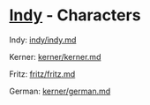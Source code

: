 # [Indy](../../README.md) - Characters

Indy: [indy/indy.md](indy/indy.md)

Kerner: [kerner/kerner.md](kerner/kerner.md)

Fritz: [fritz/fritz.md](fritz/fritz.md)

German: [kerner/german.md](kerner/german.md)
